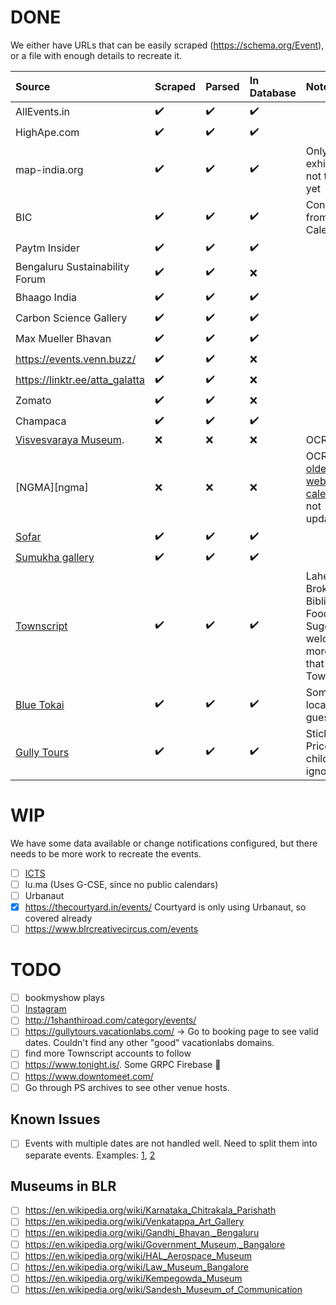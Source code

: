 # DONE

We either have URLs that can be easily scraped (https://schema.org/Event), or a file with enough details to recreate it.

| Source                         | Scraped | Parsed | In Database | Notes                                                                                                     |
|:-------------------------------|:--------|:-------|:------------|:----------------------------------------------------------------------------------------------------------|
| AllEvents.in                   | ✔️      | ✔️     | ✔️          |                                                                                                           |
| HighApe.com                    | ✔️      | ✔️     | ✔️          |                                                                                                           |
| map-india.org                  | ✔️      | ✔️     | ✔️          | Only events, exhibits are not tracked yet
| BIC                            | ✔️      | ✔️     | ✔️          | Converted from ICS Calendar                                                                               |
| Paytm Insider                  | ✔️      | ✔️     | ✔️          |                                                                                                           |
| Bengaluru Sustainability Forum | ✔️      | ✔️     | ❌           |                                                                                                           |
| Bhaago India                   | ✔️      | ✔️     | ✔️          |                                                                                                           |
| Carbon Science Gallery         | ✔️      | ✔️     | ✔️           |                                                                                                           |
| Max Mueller Bhavan             | ✔️      | ✔️     | ✔️          |                                                                                                           |
| https://events.venn.buzz/      | ✔️      | ✔️     | ❌           |                                                                                                           |
| https://linktr.ee/atta_galatta | ✔️      | ✔️     | ❌           |                                                                                                           |
| Zomato                         | ✔️      | ✔️     | ❌           |                                                                                                           |
| Champaca                       | ✔️      | ✔️     | ✔️           |                                                                                                           |
| [Visvesvaraya Museum][vism].   | ❌      | ❌     | ❌           | OCR                                                                                                       |
| [NGMA][ngma]                   | ❌      | ❌     | ❌           | OCR The [older website calender](http://www.ngmaindia.gov.in/ngma_bangaluru_calendar.asp) is not updated. |
| [Sofar][sofar]                 | ✔️      | ✔️     | ✔️          |                                                                                                           |
| [Sumukha gallery][sumukha]     | ✔️      | ✔️     | ✔️          | 
| [Townscript][ts]			     | ✔️      | ✔️     | ✔️          | Lahe Lahe, Broke Bibliophiles, Foodwize. Suggestions welcome for more events that use TownScript
| [Blue Tokai][bt]			     | ✔️      | ✔️     | ✔️          | Some location guesswork
| [Gully Tours][gt]			     | ✔️      | ✔️     | ✔️          |  Sticker Price used, child pricing ignored
# WIP

We have some data available or change notifications configured, but there needs to be more work to recreate the events.

- [ ] [ICTS](https://www.icts.res.in/current-and-upcoming-events)
- [ ] lu.ma (Uses G-CSE, since no public calendars)
- [ ] Urbanaut
- [x] https://thecourtyard.in/events/ Courtyard is only using Urbanaut, so covered already
- [ ] https://www.blrcreativecircus.com/events

# TODO

- [ ] bookmyshow plays
- [ ] [Instagram](instagram.txt)
- [ ] http://1shanthiroad.com/category/events/
- [ ] https://gullytours.vacationlabs.com/ -> Go to booking page to see valid dates. Couldn't find any other "good" vacationlabs domains.
- [ ] find more Townscript accounts to follow
- [ ] https://www.tonight.is/. Some GRPC Firebase :poop:
- [ ] https://www.downtomeet.com/
- [ ] Go through PS archives to see other venue hosts.

## Known Issues

- [ ] Events with multiple dates are not handled well. Need to split them into separate events. Examples: 
	[1](https://allevents.in/bangalore/80004382397903), [2](https://insider.in/private-clay-dates-create-pottery-with-loved-ones-jun19-2023/event)

## Museums in BLR

- [ ] https://en.wikipedia.org/wiki/Karnataka_Chitrakala_Parishath
- [ ] https://en.wikipedia.org/wiki/Venkatappa_Art_Gallery
- [ ] https://en.wikipedia.org/wiki/Gandhi_Bhavan,_Bengaluru
- [ ] https://en.wikipedia.org/wiki/Government_Museum,_Bangalore
- [ ] https://en.wikipedia.org/wiki/HAL_Aerospace_Museum
- [ ] https://en.wikipedia.org/wiki/Law_Museum_Bangalore
- [ ] https://en.wikipedia.org/wiki/Kempegowda_Museum
- [ ] https://en.wikipedia.org/wiki/Sandesh_Museum_of_Communication

[vism]: https://www.vismuseum.gov.in/special_events/upcoming-events-2/
[sofar]: https://www.sofarsounds.com/cities/bangalore
[sumukha]: https://sumukha.com
[ts]: https://www.townscript.com/
[bt]: https://bluetokaicoffee.com/pages/events-new
[gt]: https://www.gully.tours/tours